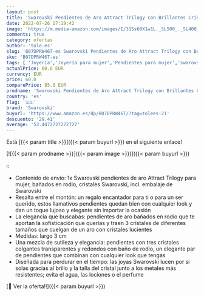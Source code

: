 ```yaml
---
layout: post
title: 'Swarovski Pendientes de Aro Attract Trilogy con Brillantes Cristales Transparentes en un Baño de Rodio  Colección Attract Trilogy'
date: 2022-07-26 17:19:42
image: 'https://m.media-amazon.com/images/I/31Ss60X1w1L._SL500_._SL400_.jpg'
comments: true
category: ofertas
author: 'tole.es'
slug: 'B07DPRW46T-es Swarovski Pendientes de Aro Attract Trilogy con Brillantes...'
sku: 'B07DPRW46T-es'
tags: [ 'Joyería','Joyería para mujer','Pendientes para mujer','swarovski','🇪🇸', ]
actualPrice: 60.0 EUR
currency: EUR
price: 60.0
comparePrice: 85.0 EUR
prodname: 'Swarovski Pendientes de Aro Attract Trilogy con Brillantes Cristales Transparentes en un Baño de Rodio  Colección Attract Trilogy'
country: 'es'
flag: '🇪🇸'
brand: 'Swarovski'
buyurl: 'https://www.amazon.es/dp/B07DPRW46T/?tag=tolees-21'
descuento: '29.41'
average: '53.4472727272727'
---
```


Está [{{< param title >}}]({{< param buyurl >}}) en el siguiente enlace!

[![{{< param prodname >}}]({{< param image >}})]({{< param buyurl >}})

ℹ️:

- Contenido de envío: 1x Swarovski pendientes de aro Attract Trilogy para mujer, bañados en rodio, cristales Swarovski, incl. embalaje de Swarovski
- Resalta entre el montón: un regalo encantador para ti o para un ser querido, estos llamativos pendientes quedan bien con cualquier look y dan un toque lujoso y elegante sin importar la ocasión
- La elegancia que buscabas: pendientes de aro bañados en rodio que te aportan la sofisticación que querías y traen 3 cristales de diferentes tamaños que cuelgan de un aro con cristales lucientes
- Medidas: largo 3 cm
- Una mezcla de sutileza y elegancia: pendientes con tres cristales colgantes transparentes y redondos con baño de rodio, un elegante par de pendientes que combinan con cualquier look que tengas
- Diseñada para perdurar en el tiempo: las joyas Swarovski lucen por si solas gracias al brillo y la talla del cristal junto a los metales más resistentes; evita el agua, las lociones o el perfume

[🛒 Ver la oferta!!]({{< param buyurl >}})
